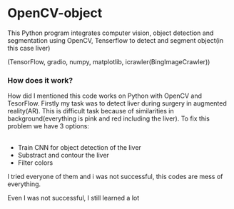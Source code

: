 # OpenCV-object
 
This Python program integrates computer vision, object detection and segmentation using OpenCV, Tenserflow to detect and segment object(in this case liver)

(TensorFlow, gradio, numpy, matplotlib, icrawler(BingImageCrawler))

<h3>How does it work?</h3>
How did I mentioned this code works on Python with OpenCV and TesorFlow. Firstly my task was to detect liver during surgery in augmented reality(AR). This is difficult task because of similarities in background(everything is pink and red including the liver). 
To fix this problem we have 3 options:
<br>
<br>



<ul>
    <li>Train CNN for object detection of the liver</li>
    <li>Substract and contour the liver</li>
    <li>Filter colors</li>
</ul>

I tried everyone of them and i was not successful, this codes are mess of everything.

Even I was not successful, I still learned a lot












